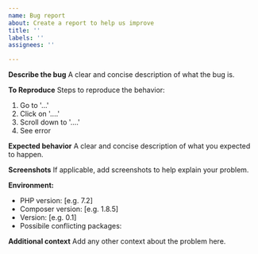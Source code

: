 ```yaml
---
name: Bug report
about: Create a report to help us improve
title: ''
labels: ''
assignees: ''

---
```


**Describe the bug**
A clear and concise description of what the bug is.

**To Reproduce**
Steps to reproduce the behavior:
1. Go to '...'
2. Click on '....'
3. Scroll down to '....'
4. See error

**Expected behavior**
A clear and concise description of what you expected to happen.

**Screenshots**
If applicable, add screenshots to help explain your problem.

**Environment:**
 - PHP version: [e.g. 7.2]
 - Composer version: [e.g. 1.8.5]
 - Version: [e.g. 0.1]
 - Possibile conflicting packages:

**Additional context**
Add any other context about the problem here.

